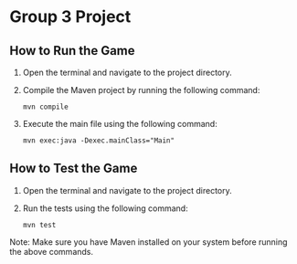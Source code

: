 # Group 3 Project

## How to Run the Game

1. Open the terminal and navigate to the project directory.

2. Compile the Maven project by running the following command:
    ```
    mvn compile
    ```

3. Execute the main file using the following command:
    ```
    mvn exec:java -Dexec.mainClass="Main"
    ```

## How to Test the Game

1. Open the terminal and navigate to the project directory.

2. Run the tests using the following command:
    ```
    mvn test
    ```

Note: Make sure you have Maven installed on your system before running the above commands.

